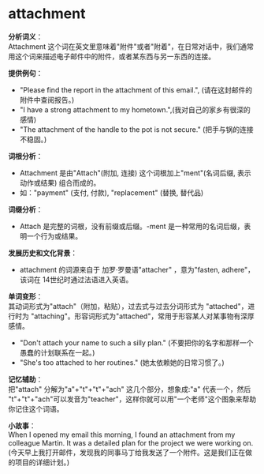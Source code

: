 # attachment

**分析词义**：  
Attachment 这个词在英文里意味着"附件"或者"附着"，在日常对话中，我们通常用这个词来描述电子邮件中的附件，或者某东西与另一东西的连接。

  

**提供例句**：

  

*   "Please find the report in the attachment of this email.", (请在这封邮件的附件中查阅报告。)
*   "I have a strong attachment to my hometown.",(我对自己的家乡有很深的感情)
*   "The attachment of the handle to the pot is not secure." (把手与锅的连接不稳固。)

  

**词根分析**：

  

*   Attachment 是由"Attach"(附加, 连接) 这个词根加上"ment"(名词后缀, 表示动作或结果) 组合而成的。
*   如："payment" (支付, 付款), "replacement" (替换, 替代品)

  

**词缀分析**：

  

*   Attach 是完整的词根，没有前缀或后缀。-ment 是一种常用的名词后缀，表明一个行为或结果。

  

**发展历史和文化背景**：

  

*   attachment 的词源来自于 加罗·罗曼语"attacher" ，意为"fasten, adhere"，该词在 14世纪时通过法语进入英语。

  

**单词变形**：  
其动词形式为"attach"（附加，粘贴），过去式与过去分词形式为 "attached"，进行时为 "attaching"。形容词形式为"attached"，常用于形容某人对某事物有深厚感情。

  

*   "Don't attach your name to such a silly plan." (不要把你的名字和那样一个愚蠢的计划联系在一起。)
*   "She's too attached to her routines." (她太依赖她的日常习惯了。)

  

**记忆辅助**：  
把"attach" 分解为"a"+"t"+"t"+"ach" 这几个部分，想象成:"a" 代表一个，然后 "t"+"t"+"ach"可以发音为"teacher"，这样你就可以用"一个老师"这个图象来帮助你记住这个词语。

  

**小故事**：  
When I opened my email this morning, I found an attachment from my colleague Martin. It was a detailed plan for the project we were working on. (今天早上我打开邮件，发现我的同事马丁给我发送了一个附件。这是我们正在做的项目的详细计划。)
